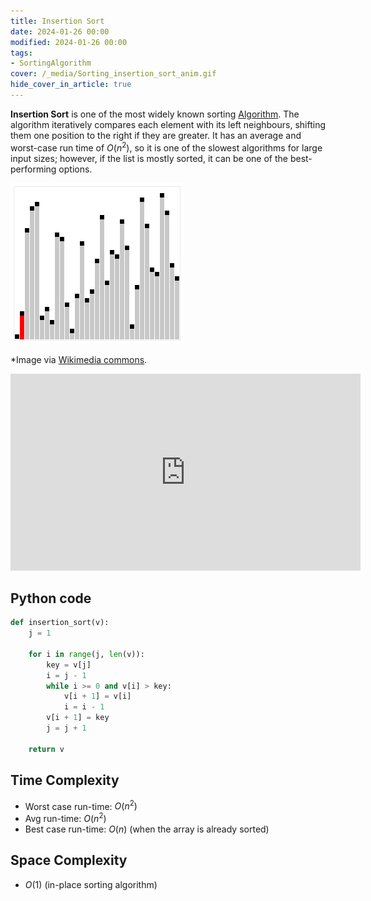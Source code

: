 ```yaml
---
title: Insertion Sort
date: 2024-01-26 00:00
modified: 2024-01-26 00:00
tags:
- SortingAlgorithm
cover: /_media/Sorting_insertion_sort_anim.gif
hide_cover_in_article: true
---
```


**Insertion Sort** is one of the most widely known sorting [Algorithm](algorithm.md). The algorithm iteratively compares each element with its left neighbours, shifting them one position to the right if they are greater. It has an average and worst-case run time of $O(n^2)$, so it is one of the slowest algorithms for large input sizes; however, if the list is mostly sorted, it can be one of the best-performing options.

![Insertion sort animated gif from Wikimedia commons](../_media/Sorting_insertion_sort_anim.gif)

*Image via [Wikimedia commons](https://commons.wikimedia.org/wiki/File:Sorting_insertion_sort_anim.gif).

<iframe width="560" height="315" src="https://www.youtube.com/embed/Q1JdRUh1_98?si=7ZwTitcOrNLhU7wZ" title="YouTube video player" frameborder="0" allow="accelerometer; autoplay; clipboard-write; encrypted-media; gyroscope; picture-in-picture; web-share" referrerpolicy="strict-origin-when-cross-origin" allowfullscreen></iframe>


## Python code

```python
def insertion_sort(v):
    j = 1

    for i in range(j, len(v)):
        key = v[j]
        i = j - 1
        while i >= 0 and v[i] > key:
            v[i + 1] = v[i]
            i = i - 1
        v[i + 1] = key
        j = j + 1

    return v
```

## Time Complexity

* Worst case run-time: $O(n^2)$
* Avg run-time: $O(n^2)$
* Best case run-time: $O(n)$ (when the array is already sorted)

## Space Complexity

* $O(1)$ (in-place sorting algorithm)